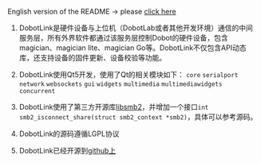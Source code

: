 English version of the README -> please [click here](./readme.md)

1. DobotLink是硬件设备与上位机（DobotLab或者其他开发环境）通信的中间服务层，所有外界软件都通过该服务层控制Dobot的硬件设备，包含magician、magician lite、magician Go等。DobotLink不仅包含API动态库，还支持设备的固件更新、设备校验等功能。

2. DobotLink使用Qt5开发，使用了Qt的相关模块如下：
   `core` `serialport` `network` `websockets` `gui` `widgets` `multimedia` `multimediawidgets` `concurrent`

3. DobotLink使用了第三方开源库[libsmb2](https://github.com/sahlberg/libsmb2)，并增加一个接口`int smb2_isconnect_share(struct smb2_context *smb2)`，具体可以参考源码。

4. DobotLink的源码遵循LGPL协议

5. DobotLink已经开源到[github上](https://github.com/Dobot-Arm/DobotLink)